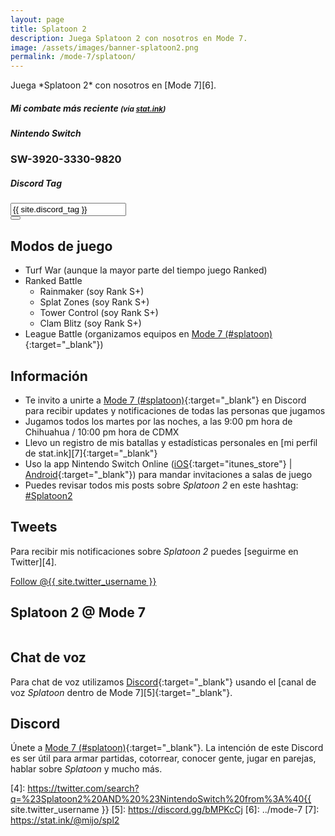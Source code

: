 ```yaml
---
layout: page
title: Splatoon 2
description: Juega Splatoon 2 con nosotros en Mode 7.
image: /assets/images/banner-splatoon2.png
permalink: /mode-7/splatoon/
---
```


<div class="text-center">
Juega *Splatoon 2* con nosotros en [Mode 7][6].
</div>

<div class="row">
<div class="col-12">
<div class="card text-center">
<div class="card-header">
<h5 class="card-title"><i class="fas fa-poll"></i> Mi combate más reciente <small>(vía <a href="https://stat.ink/@mijo/spl2" target="_blank">stat.ink</a>)</small></h5>
</div>
<div class="card-body">
<h3 class="card-text">
<span id="splatlog"></span>
</h3>
</div>
<div class="card-footer text-muted">
<span id="splatlog-timestamp"></span>
</div>
</div>
</div>
</div>

<div class="row">
<div class="col-xs-12 col-sm-6 my-auto">
<div class="card text-center">
<div class="card-header">
<h5 class="card-title"><i class="fab fa-nintendo-switch"></i> Nintendo Switch</h5>
</div>
<div class="card-body">
<h3 class="card-text">SW-3920-3330-9820</h3>
</div>
</div>
</div>
<div class="col-xs-12 col-sm-6">
<div class="card text-center">
<div class="card-header">
<h5 class="card-title text-center"><i class="fab fa-discord"></i> Discord Tag</h5>
</div>
<div class="card-body">
<div class="input-group justify-content-center">
<input type="text" class="form-control" id="discord-tag" value="{{ site.discord_tag }}" aria-label="" aria-describedby readonly>
<div class="input-group-append">
<button class="btn btn-outline-secondary" type="button" data-clipboard-target="#discord-tag" data-toggle="tooltip" data-placement="top" title="Copiar al portapapeles"><i class="fas fa-clipboard"></i></button>
</div>
</div>
</div>
</div>
</div>
</div>

<div class="row">
<div class="col-sm-6">

## <i class="fas fa-gamepad"></i> Modos de juego

- Turf War (aunque la mayor parte del tiempo juego Ranked)
- Ranked Battle
    - Rainmaker (soy Rank S+)
    - Splat Zones (soy Rank S+)
    - Tower Control (soy Rank S+)
    - Clam Blitz (soy Rank S+)
- League Battle (organizamos equipos en [Mode 7 (#splatoon)][1]{:target="_blank"})

## <i class="fas fa-info-circle"></i> Información

- Te invito a unirte a [Mode 7 (#splatoon)][1]{:target="_blank"} en Discord para recibir updates y notificaciones de todas las personas que jugamos
- Jugamos todos los martes por las noches, a las 9:00 pm hora de Chihuahua / 10:00 pm hora de CDMX
- Llevo un registro de mis batallas y estadísticas personales en [mi perfil de stat.ink][7]{:target="_blank"}
- Uso la app Nintendo Switch Online ([iOS][2]{:target="itunes_store"} &#124; [Android][3]{:target="_blank"}) para mandar invitaciones a salas de juego
- Puedes revisar todos mis posts sobre *Splatoon 2* en este hashtag: <a class="badge badge-primary" href="https://blog.{{ site.domain }}/hashtag/splatoon-2/">#Splatoon2</a>

## <i class="fab fa-twitter"></i> Tweets

Para recibir mis notificaciones sobre *Splatoon 2* puedes [seguirme en Twitter][4].

<a href="https://twitter.com/{{ site.twitter_username }}" class="twitter-follow-button text-center" data-show-count="false">Follow @{{ site.twitter_username }}</a>

</div>
<div class="col-sm-6">

## Splatoon 2 @ Mode 7

<div class="text-center mt20">
<a href="https://discord.gg/NUSDKeJ" target="_blank">
<img class="img-fluid" src="{{ site.url }}/assets/images/banner-splatoon2.png" alt="" />
</a>
</div>

</div>
</div>

## <i class="fas fa-microphone"></i> Chat de voz

Para chat de voz utilizamos [Discord][1]{:target="_blank"} usando el [canal de voz *Splatoon* dentro de Mode 7][5]{:target="_blank"}.

## <i class="fab fa-discord"></i> Discord

Únete a [Mode 7 (#splatoon)][1]{:target="_blank"}. La intención de este Discord es ser útil para armar partidas, cotorrear, conocer gente, jugar en parejas, hablar sobre *Splatoon* y mucho más.

<script src="https://cdn.jsdelivr.net/npm/@widgetbot/crate@3" async defer>
  new Crate({
    server: '478777821087662092',
    channel: '478782987442454548',
    shard: 'https://e.widgetbot.io'
  })
</script>

[1]: https://discord.gg/NUSDKeJ
[2]: https://itunes.apple.com/us/app/id1234806557?mt=12&uo=4&at=10l4Fw
[3]: https://play.google.com/store/apps/details?id=com.nintendo.znca&gl=us&hl=en
[4]: https://twitter.com/search?q=%23Splatoon2%20AND%20%23NintendoSwitch%20from%3A%40{{ site.twitter_username }}
[5]: https://discord.gg/bMPKcCj
[6]: ../mode-7
[7]: https://stat.ink/@mijo/spl2
